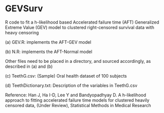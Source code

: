 # GEVSurv
R code to fit a h-likelihood based Accelerated failure time (AFT) Generalized Extreme Value (GEV) model to clustered right-censored survival data with heavy censoring

(a) GEV.R: implements the AFT-GEV model

(b) N.R: implements the AFT-Normal model 

Other files need to be placed in a directory, and sourced accordingly, as described in (a) and (b) 

(c) TeethG.csv: (Sample) Oral health dataset of 100 subjects

(d) TeethDictionary.txt: Description of the variables in TeethG.csv


Reference: Han J, Ha I-D, Lee Y and Bandyopadhyay D. A h-likelihood approach to fitting accelerated failure time models for clustered heavily censored data, (Under Review), Statistical Methods in Medical Research
